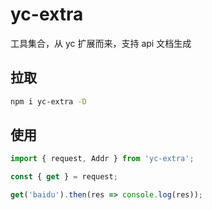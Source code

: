 # yc-extra

工具集合，从 yc 扩展而来，支持 api 文档生成

## 拉取

```bash
npm i yc-extra -D
```

## 使用

```jsx
import { request, Addr } from 'yc-extra';

const { get } = request;

get('baidu').then(res => console.log(res));
```

